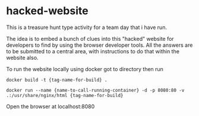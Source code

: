 # hacked-website

This is a treasure hunt type activity for a team day that i have run.

The idea is to embed a bunch of clues into this "hacked" website for developers to find by using the browser developer tools.
All the answers are to be submitted to a central area, with instructions to do that within the website also. 

To run the website locally using docker got to directory then run 

`docker build -t {tag-name-for-build} .`

`docker run --name {name-to-call-running-container} -d -p 8080:80 -v .:/usr/share/nginx/html {tag-name-for-build}`

Open the browser at localhost:8080
